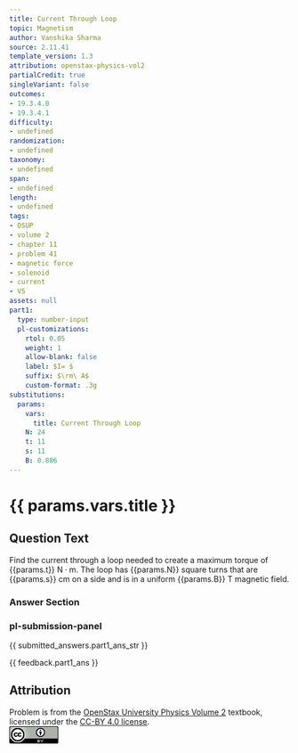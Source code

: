 ```yaml
---
title: Current Through Loop
topic: Magnetism
author: Vanshika Sharma
source: 2.11.41
template_version: 1.3
attribution: openstax-physics-vol2
partialCredit: true
singleVariant: false
outcomes:
- 19.3.4.0
- 19.3.4.1
difficulty:
- undefined
randomization:
- undefined
taxonomy:
- undefined
span:
- undefined
length:
- undefined
tags:
- OSUP
- volume 2
- chapter 11
- problem 41
- magnetic force
- solenoid
- current
- VS
assets: null
part1:
  type: number-input
  pl-customizations:
    rtol: 0.05
    weight: 1
    allow-blank: false
    label: $I= $
    suffix: $\rm\ A$
    custom-format: .3g
substitutions:
  params:
    vars:
      title: Current Through Loop
    N: 24
    t: 11
    s: 11
    B: 0.886
---
```

# {{ params.vars.title }}

## Question Text

Find the current through a loop needed to create a maximum torque of {{params.t}} $\textrm{ N} \cdot \textrm{m}$.
The loop has {{params.N}} square turns that are {{params.s}} $\textrm{ cm}$ on a side and is in a uniform {{params.B}} $\textrm{ T}$ magnetic field.

### Answer Section

### pl-submission-panel

{{ submitted_answers.part1_ans_str }}

{{ feedback.part1_ans }}

## Attribution

Problem is from the [OpenStax University Physics Volume 2](https://openstax.org/details/books/university-physics-volume-2) textbook, licensed under the [CC-BY 4.0 license](https://creativecommons.org/licenses/by/4.0/).<br>![Image representing the Creative Commons 4.0 BY license.](https://raw.githubusercontent.com/firasm/bits/master/by.png)